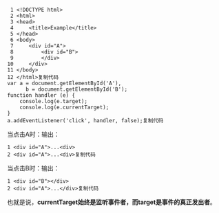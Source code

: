 ```
 1 <!DOCTYPE html>
 2 <html>
 3 <head>
 4     <title>Example</title>
 5 </head>
 6 <body>
 7     <div id="A">
 8         <div id="B">
 9         </div>
10     </div>
11 </body>
12 </html>复制代码
var a = document.getElementById('A'),
      b = document.getElementById('B');    
function handler (e) {
    console.log(e.target);
    console.log(e.currentTarget);
}
a.addEventListener('click', handler, false);复制代码
```

当点击A时：输出：

```
1 <div id="A">...<div>
2 <div id="A">...<div>复制代码
```

当点击B时：输出：

```
1 <div id="B"></div>
2 <div id="A">...</div>复制代码
```

也就是说，**currentTarget始终是监听事件者，而target是事件的真正发出者**。